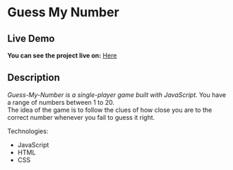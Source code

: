 # Guess My Number

## Live Demo
**You can see the project live on:** [Here](https://barak-kuzi.github.io/Guess-My-Number/)

## Description
_Guess-My-Number is a single-player game built with JavaScript._
You have a range of numbers between 1 to 20.<br>
The idea of the game is to follow the clues of how close you are to the correct number whenever you fail to guess it right.

Technologies:

- JavaScript
- HTML
- CSS
